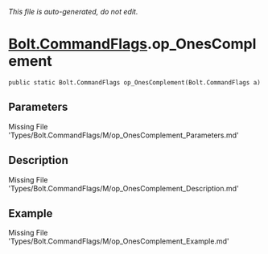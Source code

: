 *This file is auto-generated, do not edit.*

# [Bolt.CommandFlags](Types/Bolt.CommandFlags.md).op_OnesComplement
`public static Bolt.CommandFlags op_OnesComplement(Bolt.CommandFlags a)`
## Parameters
Missing File 'Types/Bolt.CommandFlags/M/op_OnesComplement_Parameters.md'
## Description
Missing File 'Types/Bolt.CommandFlags/M/op_OnesComplement_Description.md'
## Example
Missing File 'Types/Bolt.CommandFlags/M/op_OnesComplement_Example.md'
